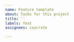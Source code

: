 ```yaml
---
name: Feature template
about: Tasks for this project
title: ''
labels: feat
assignees: csocrate

---
```



